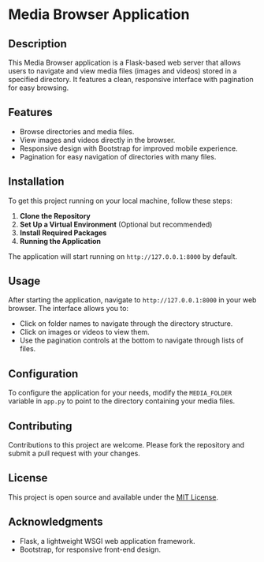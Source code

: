 # Media Browser Application

## Description
This Media Browser application is a Flask-based web server that allows users to navigate and view media files (images and videos) stored in a specified directory. It features a clean, responsive interface with pagination for easy browsing.

## Features
- Browse directories and media files.
- View images and videos directly in the browser.
- Responsive design with Bootstrap for improved mobile experience.
- Pagination for easy navigation of directories with many files.

## Installation
To get this project running on your local machine, follow these steps:
1. **Clone the Repository**
2. **Set Up a Virtual Environment** (Optional but recommended)
3. **Install Required Packages**
4. **Running the Application**


The application will start running on `http://127.0.0.1:8000` by default.

## Usage

After starting the application, navigate to `http://127.0.0.1:8000` in your web browser. The interface allows you to:

- Click on folder names to navigate through the directory structure.
- Click on images or videos to view them.
- Use the pagination controls at the bottom to navigate through lists of files.

## Configuration

To configure the application for your needs, modify the `MEDIA_FOLDER` variable in `app.py` to point to the directory containing your media files.

## Contributing

Contributions to this project are welcome. Please fork the repository and submit a pull request with your changes.

## License

This project is open source and available under the [MIT License](LICENSE).

## Acknowledgments

- Flask, a lightweight WSGI web application framework.
- Bootstrap, for responsive front-end design.
